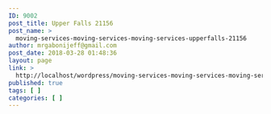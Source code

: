 ```yaml
---
ID: 9002
post_title: Upper Falls 21156
post_name: >
  moving-services-moving-services-moving-services-upperfalls-21156
author: mrgabonijeff@gmail.com
post_date: 2018-03-28 01:48:36
layout: page
link: >
  http://localhost/wordpress/moving-services-moving-services-moving-services-upperfalls-21156/
published: true
tags: [ ]
categories: [ ]
---
```

